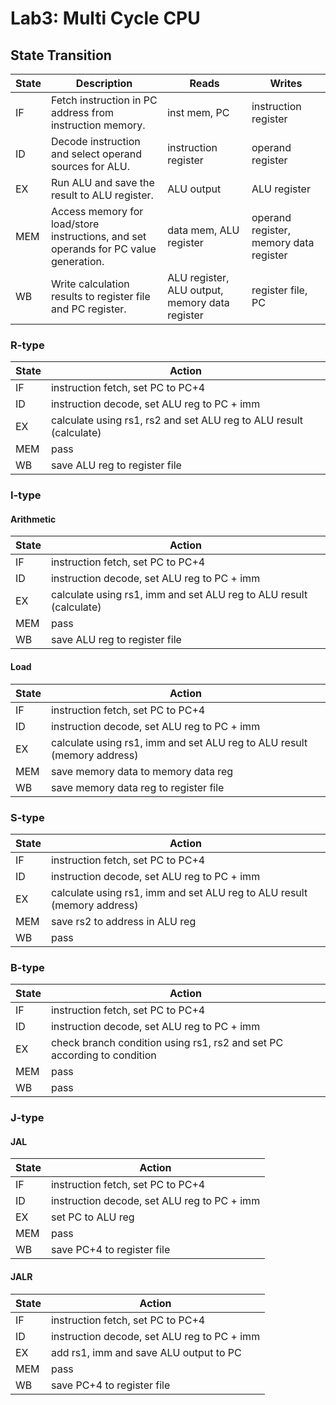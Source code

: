 # Lab3: Multi Cycle CPU

## State Transition

| State | Description                                                  | Reads                                          | Writes                                 |
| ----- | ------------------------------------------------------------ | ---------------------------------------------- | -------------------------------------- |
| IF    | Fetch instruction in PC address from instruction memory.     | inst mem, PC                                   | instruction register                   |
| ID    | Decode instruction and select operand sources for ALU.       | instruction register                           | operand register                       |
| EX    | Run ALU and save the result to ALU register.                 | ALU output                                     | ALU register                           |
| MEM   | Access memory for load/store instructions, and set operands for PC value generation. | data mem, ALU register                         | operand register, memory data register |
| WB    | Write calculation results to register file and PC register.  | ALU register, ALU output, memory data register | register file, PC                      |

### R-type

| State | Action                                                       |
| ----- | ------------------------------------------------------------ |
| IF    | instruction fetch, set PC to PC+4                            |
| ID    | instruction decode, set ALU reg to PC + imm                  |
| EX    | calculate using rs1, rs2 and set ALU reg to ALU result (calculate) |
| MEM   | pass                                                         |
| WB    | save ALU reg to register file                                |

### I-type

#### Arithmetic

| State | Action                                                       |
| ----- | ------------------------------------------------------------ |
| IF    | instruction fetch, set PC to PC+4                            |
| ID    | instruction decode, set ALU reg to PC + imm                  |
| EX    | calculate using rs1, imm and set ALU reg to ALU result (calculate) |
| MEM   | pass                                                         |
| WB    | save ALU reg to register file                                |

#### Load

| State | Action                                                       |
| ----- | ------------------------------------------------------------ |
| IF    | instruction fetch, set PC to PC+4                            |
| ID    | instruction decode, set ALU reg to PC + imm                  |
| EX    | calculate using rs1, imm and set ALU reg to ALU result (memory address) |
| MEM   | save memory data to memory data reg                          |
| WB    | save memory data reg to register file                        |

### S-type

| State | Action                                                       |
| ----- | ------------------------------------------------------------ |
| IF    | instruction fetch, set PC to PC+4                            |
| ID    | instruction decode, set ALU reg to PC + imm                  |
| EX    | calculate using rs1, imm and set ALU reg to ALU result (memory address) |
| MEM   | save rs2 to address in ALU reg                               |
| WB    | pass                                                         |

### B-type

| State | Action                                                       |
| ----- | ------------------------------------------------------------ |
| IF    | instruction fetch, set PC to PC+4                            |
| ID    | instruction decode, set ALU reg to PC + imm                  |
| EX    | check branch condition using rs1, rs2 and set PC according to condition |
| MEM   | pass                                                         |
| WB    | pass                                                         |

### J-type

#### JAL

| State | Action                                      |
| ----- | ------------------------------------------- |
| IF    | instruction fetch, set PC to PC+4           |
| ID    | instruction decode, set ALU reg to PC + imm |
| EX    | set PC to ALU reg                           |
| MEM   | pass                                        |
| WB    | save PC+4 to register file                  |

#### JALR

| State | Action                                      |
| ----- | ------------------------------------------- |
| IF    | instruction fetch, set PC to PC+4           |
| ID    | instruction decode, set ALU reg to PC + imm |
| EX    | add rs1, imm and save ALU output to PC      |
| MEM   | pass                                        |
| WB    | save PC+4 to register file                  |
